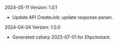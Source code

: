 2024-05-11 Version: 1.0.1
- Update API CreateJob: update response param.


2024-04-24 Version: 1.0.0
- Generated csharp 2023-07-01 for EhpcInstant.


